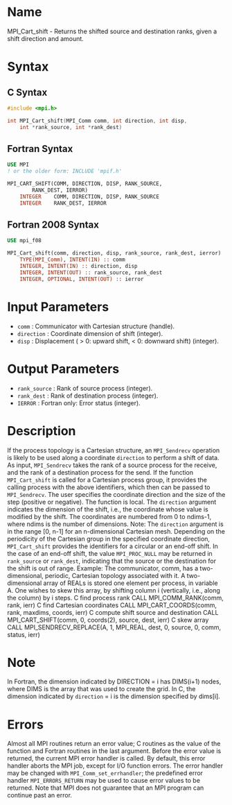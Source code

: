 # Name

MPI_Cart_shift  - Returns the shifted source and destination ranks,
given a shift direction and amount.

# Syntax

## C Syntax

```c
#include <mpi.h>

int MPI_Cart_shift(MPI_Comm comm, int direction, int disp,
    int *rank_source, int *rank_dest)
```

## Fortran Syntax

```fortran
USE MPI
! or the older form: INCLUDE 'mpif.h'

MPI_CART_SHIFT(COMM, DIRECTION, DISP, RANK_SOURCE,
        RANK_DEST, IERROR)
    INTEGER    COMM, DIRECTION, DISP, RANK_SOURCE
    INTEGER    RANK_DEST, IERROR
```

## Fortran 2008 Syntax

```fortran
USE mpi_f08

MPI_Cart_shift(comm, direction, disp, rank_source, rank_dest, ierror)
    TYPE(MPI_Comm), INTENT(IN) :: comm
    INTEGER, INTENT(IN) :: direction, disp
    INTEGER, INTENT(OUT) :: rank_source, rank_dest
    INTEGER, OPTIONAL, INTENT(OUT) :: ierror
```


# Input Parameters

* `comm` : Communicator with Cartesian structure (handle).
* `direction` : Coordinate dimension of shift (integer).
* `disp` : Displacement ( > 0: upward shift, < 0: downward shift) (integer).

# Output Parameters

* `rank_source` : Rank of source process (integer).
* `rank_dest` : Rank of destination process (integer).
* `IERROR` : Fortran only: Error status (integer).

# Description

If the process topology is a Cartesian structure, an `MPI_Sendrecv`
operation is likely to be used along a coordinate `direction` to perform a
shift of data. As input, `MPI_Sendrecv` takes the rank of a source process
for the receive, and the rank of a destination process for the send. If
the function `MPI_Cart_shift` is called for a Cartesian process group, it
provides the calling process with the above identifiers, which then can
be passed to `MPI_Sendrecv`. The user specifies the coordinate direction
and the size of the step (positive or negative). The function is local.
The `direction` argument indicates the dimension of the shift, i.e., the
coordinate whose value is modified by the shift. The coordinates are
numbered from 0 to ndims-1, where ndims is the number of dimensions.
Note: The `direction` argument is in the range [0, n-1] for an
n-dimensional Cartesian mesh.
Depending on the periodicity of the Cartesian group in the specified
coordinate direction, `MPI_Cart_shift` provides the identifiers for a
circular or an end-off shift. In the case of an end-off shift, the value
`MPI_PROC_NULL` may be returned in `rank_source` or `rank_dest`, indicating
that the source or the destination for the shift is out of range.
Example: The communicator, comm, has a two-dimensional, periodic,
Cartesian topology associated with it. A two-dimensional array of REALs
is stored one element per process, in variable A. One wishes to skew
this array, by shifting column i (vertically, i.e., along the column) by
i steps.
      C find process rank
            CALL MPI_COMM_RANK(comm, rank, ierr)
      C find Cartesian coordinates
            CALL MPI_CART_COORDS(comm, rank, maxdims, coords,
                                 ierr)
      C compute shift source and destination
            CALL MPI_CART_SHIFT(comm, 0, coords(2), source,
                                dest, ierr)
      C skew array
            CALL MPI_SENDRECV_REPLACE(A, 1, MPI_REAL, dest, 0,
                                      source, 0, comm, status,
                                      ierr)

# Note

In Fortran, the dimension indicated by DIRECTION = i has DIMS(i+1)
nodes, where DIMS is the array that was used to create the grid. In C,
the dimension indicated by `direction` = i is the dimension specified by
dims[i].

# Errors

Almost all MPI routines return an error value; C routines as the value
of the function and Fortran routines in the last argument.
Before the error value is returned, the current MPI error handler is
called. By default, this error handler aborts the MPI job, except for
I/O function errors. The error handler may be changed with
`MPI_Comm_set_errhandler`; the predefined error handler `MPI_ERRORS_RETURN`
may be used to cause error values to be returned. Note that MPI does not
guarantee that an MPI program can continue past an error.
